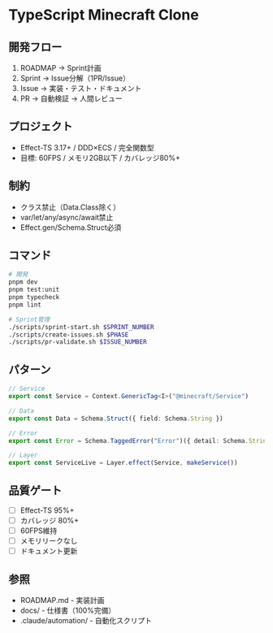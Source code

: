 # TypeScript Minecraft Clone

## 開発フロー
1. ROADMAP → Sprint計画
2. Sprint → Issue分解（1PR/Issue）
3. Issue → 実装・テスト・ドキュメント
4. PR → 自動検証 → 人間レビュー

## プロジェクト
- Effect-TS 3.17+ / DDD×ECS / 完全関数型
- 目標: 60FPS / メモリ2GB以下 / カバレッジ80%+

## 制約
- クラス禁止（Data.Class除く）
- var/let/any/async/await禁止
- Effect.gen/Schema.Struct必須

## コマンド
```bash
# 開発
pnpm dev
pnpm test:unit
pnpm typecheck
pnpm lint

# Sprint管理
./scripts/sprint-start.sh $SPRINT_NUMBER
./scripts/create-issues.sh $PHASE
./scripts/pr-validate.sh $ISSUE_NUMBER
```

## パターン
```typescript
// Service
export const Service = Context.GenericTag<I>("@minecraft/Service")

// Data
export const Data = Schema.Struct({ field: Schema.String })

// Error
export const Error = Schema.TaggedError("Error")({ detail: Schema.String })

// Layer
export const ServiceLive = Layer.effect(Service, makeService())
```

## 品質ゲート
- [ ] Effect-TS 95%+
- [ ] カバレッジ 80%+
- [ ] 60FPS維持
- [ ] メモリリークなし
- [ ] ドキュメント更新

## 参照
- ROADMAP.md - 実装計画
- docs/ - 仕様書（100%完備）
- .claude/automation/ - 自動化スクリプト